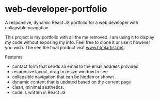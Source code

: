 # web-developer-portfolio
A responsive, dynamic React JS portfolio for a web developer with collapsible navigation.

This project is my portfolio with all the me removed. I am using it to display my code without exposing my info. Feel free to clone it or use it however you wish. The see the final product visit www.htmlartist.net.

Features:
- contact form that sends an email to the email address provided
- responsive layout, drag to resize window to see
- collapsible navigation that can be hidden or shown
- dynamic content that is updated based on the current page
- clean, minimal aesthetics.
- code is written in React JS


